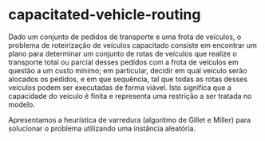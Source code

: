 # capacitated-vehicle-routing
Dado um conjunto de pedidos de transporte e uma frota de veículos, o problema de roteirização de veículos capacitado consiste em encontrar um plano para determinar um conjunto de rotas de veículos que realize o transporte total ou parcial desses pedidos com a frota de veículos em questão a um custo mínimo; em particular, decidir em qual veículo serão alocados os pedidos, e em que sequência, tal que todas as rotas desses veículos podem ser executadas de forma viável.  Isto significa que a capacidade do veículo é finita e representa uma restrição a ser tratada no modelo.

Apresentamos a heurística de varredura (algoritmo de Gillet e Miller) para solucionar o problema utilizando uma instância aleatória.
